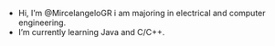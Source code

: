 - Hi, I’m @MircelangeloGR i am majoring in electrical and computer engineering.
- I’m currently learning Java and C/C++.
